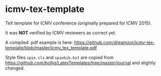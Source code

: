 # icmv-tex-template
TeX template for ICMV conference (originally prepared for ICMV 2015). 

It was **NOT** verified by ICMV reviewers as correct yet.

A compiled .pdf example is here: https://github.com/dreamzor/icmv-tex-template/blob/master/icmv_tex_template.pdf

Style files `spie.cls` and `spiebib.bst` are copied from https://github.com/bollig/LatexTemplates/tree/master/journal and slightly changed. 
